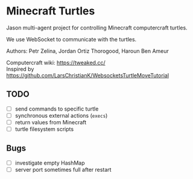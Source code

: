 # Minecraft Turtles
Jason multi-agent project for controlling Minecraft computercraft turtles.

We use WebSocket to communicate with the turtles.

Authors: Petr Zelina, Jordan Ortiz Thorogood, Haroun Ben Ameur

Computercraft wiki: https://tweaked.cc/<br>
Inspired by https://github.com/LarsChristianK/WebsocketsTurtleMoveTutorial


## TODO
- [ ] send commands to specific turtle
- [ ] synchronous external actions (`execs`)
- [ ] return values from Minecraft
- [ ] turtle filesystem scripts

## Bugs
- [ ] investigate empty HashMap
- [ ] server port sometimes full after restart
